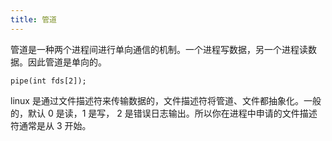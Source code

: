 ```yaml
---
title: 管道
---
```


管道是一种两个进程间进行单向通信的机制。一个进程写数据，另一个进程读数据。因此管道是单向的。

`pipe(int fds[2]);`

linux 是通过文件描述符来传输数据的，文件描述符将管道、文件都抽象化。一般的，默认 0 是读，1 是写， 2 是错误日志输出。所以你在进程中申请的文件描述符通常是从 3 开始。

